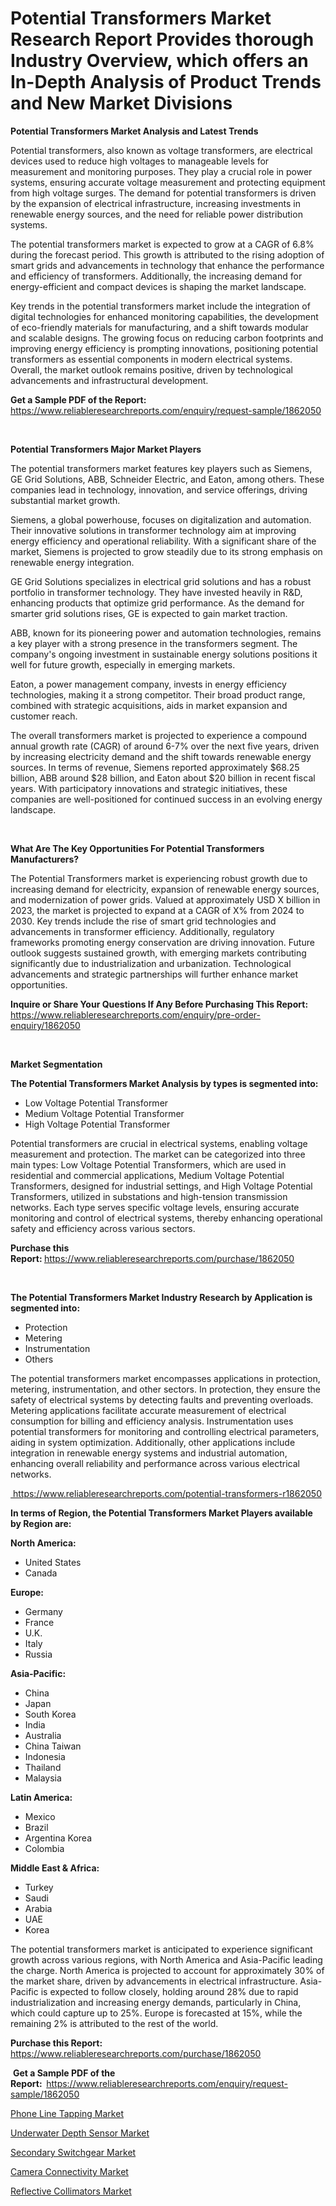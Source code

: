 <p><h1>Potential Transformers Market Research Report Provides thorough Industry Overview, which offers an In-Depth Analysis of Product Trends and New Market Divisions</h1></p><p><strong>Potential Transformers Market Analysis and Latest Trends</strong></p>
<p><p>Potential transformers, also known as voltage transformers, are electrical devices used to reduce high voltages to manageable levels for measurement and monitoring purposes. They play a crucial role in power systems, ensuring accurate voltage measurement and protecting equipment from high voltage surges. The demand for potential transformers is driven by the expansion of electrical infrastructure, increasing investments in renewable energy sources, and the need for reliable power distribution systems.</p><p>The potential transformers market is expected to grow at a CAGR of 6.8% during the forecast period. This growth is attributed to the rising adoption of smart grids and advancements in technology that enhance the performance and efficiency of transformers. Additionally, the increasing demand for energy-efficient and compact devices is shaping the market landscape.</p><p>Key trends in the potential transformers market include the integration of digital technologies for enhanced monitoring capabilities, the development of eco-friendly materials for manufacturing, and a shift towards modular and scalable designs. The growing focus on reducing carbon footprints and improving energy efficiency is prompting innovations, positioning potential transformers as essential components in modern electrical systems. Overall, the market outlook remains positive, driven by technological advancements and infrastructural development.</p></p>
<p><strong>Get a Sample PDF of the Report:&nbsp;</strong> <a href="https://www.reliableresearchreports.com/enquiry/request-sample/1862050?utm_campaign=48&utm_medium=2&utm_source=Github&utm_content=ia&utm_term=12022025&utm_id=potential-transformers">https://www.reliableresearchreports.com/enquiry/request-sample/1862050</a></p>
<p>&nbsp;</p>
<p><strong>Potential Transformers Major Market Players</strong></p>
<p><p>The potential transformers market features key players such as Siemens, GE Grid Solutions, ABB, Schneider Electric, and Eaton, among others. These companies lead in technology, innovation, and service offerings, driving substantial market growth.</p><p>Siemens, a global powerhouse, focuses on digitalization and automation. Their innovative solutions in transformer technology aim at improving energy efficiency and operational reliability. With a significant share of the market, Siemens is projected to grow steadily due to its strong emphasis on renewable energy integration.</p><p>GE Grid Solutions specializes in electrical grid solutions and has a robust portfolio in transformer technology. They have invested heavily in R&D, enhancing products that optimize grid performance. As the demand for smarter grid solutions rises, GE is expected to gain market traction.</p><p>ABB, known for its pioneering power and automation technologies, remains a key player with a strong presence in the transformers segment. The company's ongoing investment in sustainable energy solutions positions it well for future growth, especially in emerging markets.</p><p>Eaton, a power management company, invests in energy efficiency technologies, making it a strong competitor. Their broad product range, combined with strategic acquisitions, aids in market expansion and customer reach.</p><p>The overall transformers market is projected to experience a compound annual growth rate (CAGR) of around 6-7% over the next five years, driven by increasing electricity demand and the shift towards renewable energy sources. In terms of revenue, Siemens reported approximately $68.25 billion, ABB around $28 billion, and Eaton about $20 billion in recent fiscal years. With participatory innovations and strategic initiatives, these companies are well-positioned for continued success in an evolving energy landscape.</p></p>
<p>&nbsp;</p>
<p><strong>What Are The Key Opportunities For Potential Transformers Manufacturers?</strong></p>
<p><p>The Potential Transformers market is experiencing robust growth due to increasing demand for electricity, expansion of renewable energy sources, and modernization of power grids. Valued at approximately USD X billion in 2023, the market is projected to expand at a CAGR of X% from 2024 to 2030. Key trends include the rise of smart grid technologies and advancements in transformer efficiency. Additionally, regulatory frameworks promoting energy conservation are driving innovation. Future outlook suggests sustained growth, with emerging markets contributing significantly due to industrialization and urbanization. Technological advancements and strategic partnerships will further enhance market opportunities.</p></p>
<p><strong>Inquire or Share Your Questions If Any Before Purchasing This Report:</strong> <a href="https://www.reliableresearchreports.com/enquiry/pre-order-enquiry/1862050?utm_campaign=48&utm_medium=2&utm_source=Github&utm_content=ia&utm_term=12022025&utm_id=potential-transformers">https://www.reliableresearchreports.com/enquiry/pre-order-enquiry/1862050</a></p>
<p>&nbsp;</p>
<p><strong>Market Segmentation</strong></p>
<p><strong>The Potential Transformers Market Analysis by types is segmented into:</strong></p>
<p><ul><li>Low Voltage Potential Transformer</li><li>Medium Voltage Potential Transformer</li><li>High Voltage Potential Transformer</li></ul></p>
<p><p>Potential transformers are crucial in electrical systems, enabling voltage measurement and protection. The market can be categorized into three main types: Low Voltage Potential Transformers, which are used in residential and commercial applications, Medium Voltage Potential Transformers, designed for industrial settings, and High Voltage Potential Transformers, utilized in substations and high-tension transmission networks. Each type serves specific voltage levels, ensuring accurate monitoring and control of electrical systems, thereby enhancing operational safety and efficiency across various sectors.</p></p>
<p><strong>Purchase this Report:&nbsp;</strong><a href="https://www.reliableresearchreports.com/purchase/1862050?utm_campaign=48&utm_medium=2&utm_source=Github&utm_content=ia&utm_term=12022025&utm_id=potential-transformers">https://www.reliableresearchreports.com/purchase/1862050</a></p>
<p>&nbsp;</p>
<p><strong>The Potential Transformers Market Industry Research by Application is segmented into:</strong></p>
<p><ul><li>Protection</li><li>Metering</li><li>Instrumentation</li><li>Others</li></ul></p>
<p><p>The potential transformers market encompasses applications in protection, metering, instrumentation, and other sectors. In protection, they ensure the safety of electrical systems by detecting faults and preventing overloads. Metering applications facilitate accurate measurement of electrical consumption for billing and efficiency analysis. Instrumentation uses potential transformers for monitoring and controlling electrical parameters, aiding in system optimization. Additionally, other applications include integration in renewable energy systems and industrial automation, enhancing overall reliability and performance across various electrical networks.</p></p>
<p><a href="https://www.reliableresearchreports.com/potential-transformers-r1862050?utm_campaign=48&utm_medium=2&utm_source=Github&utm_content=ia&utm_term=12022025&utm_id=potential-transformers">&nbsp;https://www.reliableresearchreports.com/potential-transformers-r1862050</a></p>
<p><strong>In terms of Region, the Potential Transformers Market Players available by Region are:</strong></p>
<p>
    <p> <strong> North America: </strong>
        <ul>
            <li>United States</li>
            <li>Canada</li>
        </ul>
        </p> 
    <p> <strong> Europe: </strong>
        <ul>
            <li>Germany</li>
            <li>France</li>
            <li>U.K.</li>
            <li>Italy</li>
            <li>Russia</li>
        </ul>
        </p> 
    <p> <strong> Asia-Pacific: </strong>
        <ul>
            <li>China</li>
            <li>Japan</li>
            <li>South Korea</li>
            <li>India</li>
            <li>Australia</li>
            <li>China Taiwan</li>
            <li>Indonesia</li>
            <li>Thailand</li>
            <li>Malaysia</li>
        </ul>
        </p> 
    <p> <strong> Latin America: </strong>
        <ul>
            <li>Mexico</li>
            <li>Brazil</li>
            <li>Argentina Korea</li>
            <li>Colombia</li>
        </ul>
        </p> 
    <p> <strong> Middle East & Africa: </strong>
        <ul>
            <li>Turkey</li>
            <li>Saudi</li>
            <li>Arabia</li>
            <li>UAE</li>
            <li>Korea</li>
        </ul>
    </p>
    </p>
<p><p>The potential transformers market is anticipated to experience significant growth across various regions, with North America and Asia-Pacific leading the charge. North America is projected to account for approximately 30% of the market share, driven by advancements in electrical infrastructure. Asia-Pacific is expected to follow closely, holding around 28% due to rapid industrialization and increasing energy demands, particularly in China, which could capture up to 25%. Europe is forecasted at 15%, while the remaining 2% is attributed to the rest of the world.</p></p>
<p><strong>Purchase this Report: </strong><a href="https://www.reliableresearchreports.com/purchase/1862050?utm_campaign=48&utm_medium=2&utm_source=Github&utm_content=ia&utm_term=12022025&utm_id=potential-transformers">https://www.reliableresearchreports.com/purchase/1862050</a></p>
<p>&nbsp;<strong>Get a Sample PDF of the Report:&nbsp;&nbsp;</strong><a href="https://www.reliableresearchreports.com/enquiry/request-sample/1862050?utm_campaign=48&utm_medium=2&utm_source=Github&utm_content=ia&utm_term=12022025&utm_id=potential-transformers">https://www.reliableresearchreports.com/enquiry/request-sample/1862050</a></p>
<p><strong></strong></p>
<p><p><a href="https://github.com/ivetasyizhi/Market-Research-Report-List-1/blob/main/phone-line-tapping-market.md?utm_campaign=48&utm_medium=2&utm_source=Github&utm_content=ia&utm_term=12022025&utm_id=potential-transformers">Phone Line Tapping Market</a></p><p><a href="https://github.com/daemluari/Market-Research-Report-List-1/blob/main/underwater-depth-sensor-market.md?utm_campaign=48&utm_medium=2&utm_source=Github&utm_content=ia&utm_term=12022025&utm_id=potential-transformers">Underwater Depth Sensor Market</a></p><p><a href="https://github.com/boysabotzoc/Market-Research-Report-List-1/blob/main/secondary-switchgear-market.md?utm_campaign=48&utm_medium=2&utm_source=Github&utm_content=ia&utm_term=12022025&utm_id=potential-transformers">Secondary Switchgear Market</a></p><p><a href="https://github.com/jhamygunler/Market-Research-Report-List-1/blob/main/camera-connectivity-market.md?utm_campaign=48&utm_medium=2&utm_source=Github&utm_content=ia&utm_term=12022025&utm_id=potential-transformers">Camera Connectivity Market</a></p><p><a href="https://github.com/vigoseiler/Market-Research-Report-List-1/blob/main/reflective-collimators-market.md?utm_campaign=48&utm_medium=2&utm_source=Github&utm_content=ia&utm_term=12022025&utm_id=potential-transformers">Reflective Collimators Market</a></p></p>